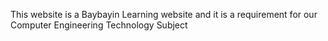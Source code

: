 This website is a Baybayin Learning website and it is a requirement for our Computer Engineering Technology Subject
